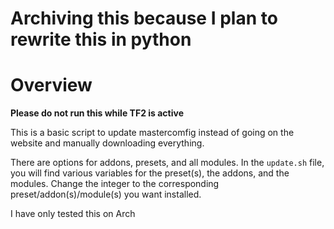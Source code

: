 # **Archiving this because I plan to rewrite this in python** 

# Overview

**Please do not run this while TF2 is active**

This is a basic script to update mastercomfig instead of going on the website and manually downloading everything.

There are options for addons, presets, and all modules. In the `update.sh` file, you will find various variables for the preset(s), the addons, and the modules. Change the integer to the corresponding preset/addon(s)/module(s) you want installed.

I have only tested this on Arch
